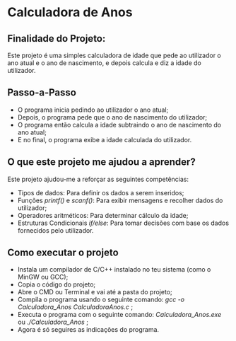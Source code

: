 # Calculadora de Anos
## Finalidade do Projeto:
Este projeto é uma simples calculadora de idade que pede ao utilizador o ano atual e o ano de nascimento, e depois calcula e diz a idade do utilizador.

## Passo-a-Passo
- O programa inicia pedindo ao utilizador o ano atual;
- Depois, o programa pede que o ano de nascimento do utilizador;
- O programa então calcula a idade subtraindo o ano de nascimento do ano atual;
- E no final, o programa exibe a idade calculada do utilizador.

## O que este projeto me ajudou a aprender?
Este projeto ajudou-me a reforçar as seguintes competências:
- Tipos de dados: Para definir os dados a serem inseridos;
- Funções *printf()* e *scanf()*: Para exibir mensagens e recolher dados do utilizador;
- Operadores aritméticos: Para determinar cálculo da idade;
- Estruturas Condicionais *if/else*: Para tomar decisões com base os dados fornecidos pelo utilizador.

## Como executar o projeto
- Instala um compilador de C/C++ instalado no teu sistema (como o MinGW ou GCC);
- Copia o código do projeto;
- Abre o CMD ou Terminal e vai até a pasta do projeto;
- Compila o programa usando o seguinte comando: *gcc -o Calculadora_Anos CalculadoraAnos.c* ;
- Executa o programa com o seguinte comando: *Calculadora_Anos.exe* ou *./Calculadora_Anos* ;
- Agora é só seguires as indicações do programa.

